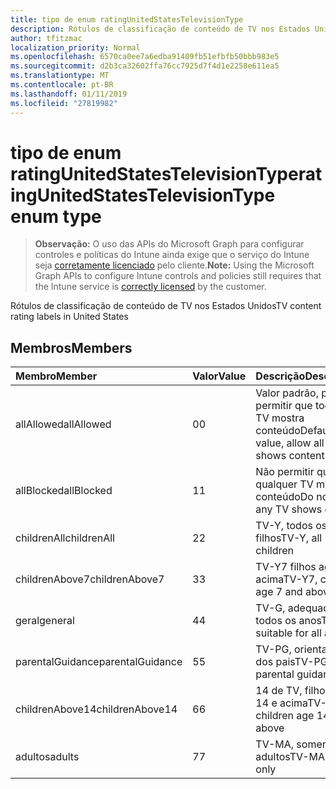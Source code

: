 ```yaml
---
title: tipo de enum ratingUnitedStatesTelevisionType
description: Rótulos de classificação de conteúdo de TV nos Estados Unidos
author: tfitzmac
localization_priority: Normal
ms.openlocfilehash: 6570ca0ee7a6edba91409fb51efbfb50bbb983e5
ms.sourcegitcommit: d2b3ca32602ffa76cc7925d7f4d1e2258e611ea5
ms.translationtype: MT
ms.contentlocale: pt-BR
ms.lasthandoff: 01/11/2019
ms.locfileid: "27819982"
---
```

# <a name="ratingunitedstatestelevisiontype-enum-type"></a><span data-ttu-id="428f9-103">tipo de enum ratingUnitedStatesTelevisionType</span><span class="sxs-lookup"><span data-stu-id="428f9-103">ratingUnitedStatesTelevisionType enum type</span></span>

> <span data-ttu-id="428f9-104">**Observação:** O uso das APIs do Microsoft Graph para configurar controles e políticas do Intune ainda exige que o serviço do Intune seja [corretamente licenciado](https://go.microsoft.com/fwlink/?linkid=839381) pelo cliente.</span><span class="sxs-lookup"><span data-stu-id="428f9-104">**Note:** Using the Microsoft Graph APIs to configure Intune controls and policies still requires that the Intune service is [correctly licensed](https://go.microsoft.com/fwlink/?linkid=839381) by the customer.</span></span>

<span data-ttu-id="428f9-105">Rótulos de classificação de conteúdo de TV nos Estados Unidos</span><span class="sxs-lookup"><span data-stu-id="428f9-105">TV content rating labels in United States</span></span>
## <a name="members"></a><span data-ttu-id="428f9-106">Membros</span><span class="sxs-lookup"><span data-stu-id="428f9-106">Members</span></span>
|<span data-ttu-id="428f9-107">Membro</span><span class="sxs-lookup"><span data-stu-id="428f9-107">Member</span></span>|<span data-ttu-id="428f9-108">Valor</span><span class="sxs-lookup"><span data-stu-id="428f9-108">Value</span></span>|<span data-ttu-id="428f9-109">Descrição</span><span class="sxs-lookup"><span data-stu-id="428f9-109">Description</span></span>|
|:---|:---|:---|
|<span data-ttu-id="428f9-110">allAllowed</span><span class="sxs-lookup"><span data-stu-id="428f9-110">allAllowed</span></span>|<span data-ttu-id="428f9-111">0</span><span class="sxs-lookup"><span data-stu-id="428f9-111">0</span></span>|<span data-ttu-id="428f9-112">Valor padrão, para permitir que todos os TV mostra conteúdo</span><span class="sxs-lookup"><span data-stu-id="428f9-112">Default value, allow all TV shows content</span></span>|
|<span data-ttu-id="428f9-113">allBlocked</span><span class="sxs-lookup"><span data-stu-id="428f9-113">allBlocked</span></span>|<span data-ttu-id="428f9-114">1</span><span class="sxs-lookup"><span data-stu-id="428f9-114">1</span></span>|<span data-ttu-id="428f9-115">Não permitir que qualquer TV mostra conteúdo</span><span class="sxs-lookup"><span data-stu-id="428f9-115">Do not allow any TV shows content</span></span>|
|<span data-ttu-id="428f9-116">childrenAll</span><span class="sxs-lookup"><span data-stu-id="428f9-116">childrenAll</span></span>|<span data-ttu-id="428f9-117">2</span><span class="sxs-lookup"><span data-stu-id="428f9-117">2</span></span>|<span data-ttu-id="428f9-118">TV-Y, todos os filhos</span><span class="sxs-lookup"><span data-stu-id="428f9-118">TV-Y, all children</span></span>|
|<span data-ttu-id="428f9-119">childrenAbove7</span><span class="sxs-lookup"><span data-stu-id="428f9-119">childrenAbove7</span></span>|<span data-ttu-id="428f9-120">3</span><span class="sxs-lookup"><span data-stu-id="428f9-120">3</span></span>|<span data-ttu-id="428f9-121">TV-Y7 filhos age 7 e acima</span><span class="sxs-lookup"><span data-stu-id="428f9-121">TV-Y7, children age 7 and above</span></span>|
|<span data-ttu-id="428f9-122">geral</span><span class="sxs-lookup"><span data-stu-id="428f9-122">general</span></span>|<span data-ttu-id="428f9-123">4</span><span class="sxs-lookup"><span data-stu-id="428f9-123">4</span></span>|<span data-ttu-id="428f9-124">TV-G, adequado para todos os anos</span><span class="sxs-lookup"><span data-stu-id="428f9-124">TV-G, suitable for all ages</span></span>|
|<span data-ttu-id="428f9-125">parentalGuidance</span><span class="sxs-lookup"><span data-stu-id="428f9-125">parentalGuidance</span></span>|<span data-ttu-id="428f9-126">5</span><span class="sxs-lookup"><span data-stu-id="428f9-126">5</span></span>|<span data-ttu-id="428f9-127">TV-PG, orientação dos pais</span><span class="sxs-lookup"><span data-stu-id="428f9-127">TV-PG, parental guidance</span></span>|
|<span data-ttu-id="428f9-128">childrenAbove14</span><span class="sxs-lookup"><span data-stu-id="428f9-128">childrenAbove14</span></span>|<span data-ttu-id="428f9-129">6</span><span class="sxs-lookup"><span data-stu-id="428f9-129">6</span></span>|<span data-ttu-id="428f9-130">14 de TV, filhos age 14 e acima</span><span class="sxs-lookup"><span data-stu-id="428f9-130">TV-14, children age 14 and above</span></span>|
|<span data-ttu-id="428f9-131">adultos</span><span class="sxs-lookup"><span data-stu-id="428f9-131">adults</span></span>|<span data-ttu-id="428f9-132">7</span><span class="sxs-lookup"><span data-stu-id="428f9-132">7</span></span>|<span data-ttu-id="428f9-133">TV-MA, somente para adultos</span><span class="sxs-lookup"><span data-stu-id="428f9-133">TV-MA, adults only</span></span>|




